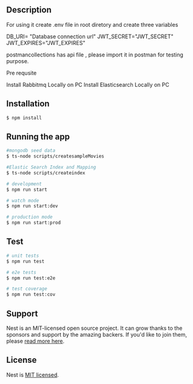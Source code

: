 
## Description
For using it create .env file in root diretory and create three variables 

DB_URI= "Database connection url"
JWT_SECRET="JWT_SECRET"
JWT_EXPIRES="JWT_EXPIRES"

postmancollections has api file , please import it in postman for testing purpose.

Pre requsite 

Install Rabbitmq Locally on PC
Install Elasticsearch Locally on PC



## Installation

```bash
$ npm install
```

## Running the app

```bash
#mongodb seed data
$ ts-node scripts/createsampleMovies

#Elastic Search Index and Mapping
$ ts-node scripts/createindex

# development
$ npm run start

# watch mode
$ npm run start:dev

# production mode
$ npm run start:prod
```

## Test

```bash
# unit tests
$ npm run test

# e2e tests
$ npm run test:e2e

# test coverage
$ npm run test:cov
```

## Support

Nest is an MIT-licensed open source project. It can grow thanks to the sponsors and support by the amazing backers. If you'd like to join them, please [read more here](https://docs.nestjs.com/support).

## License

Nest is [MIT licensed](LICENSE).
